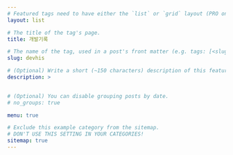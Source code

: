 ```yaml
---
# Featured tags need to have either the `list` or `grid` layout (PRO only).
layout: list

# The title of the tag's page.
title: 개발기록

# The name of the tag, used in a post's front matter (e.g. tags: [<slug>]).
slug: devhis

# (Optional) Write a short (~150 characters) description of this featured tag.
description: >
 

# (Optional) You can disable grouping posts by date.
# no_groups: true

menu: true

# Exclude this example category from the sitemap.
# DON'T USE THIS SETTING IN YOUR CATEGORIES!
sitemap: true
---
```

